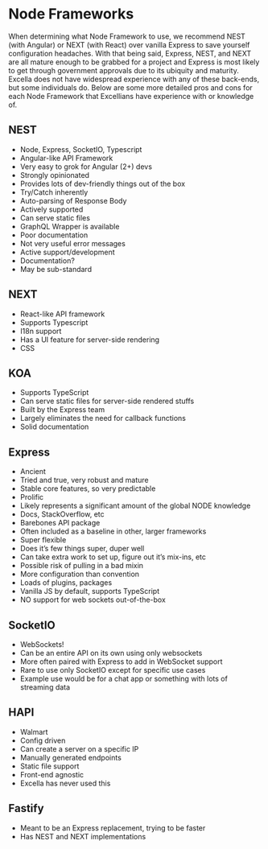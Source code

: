 # Node Frameworks

When determining what Node Framework to use, we recommend NEST (with Angular) or NEXT (with React) over vanilla Express to save yourself configuration headaches. With that being said, Express, NEST, and NEXT are all mature enough to be grabbed for a project and Express is most likely to get through government approvals due to its ubiquity and maturity. Excella does not have widespread experience with any of these back-ends, but some individuals do. Below are some more detailed pros and cons for each Node Framework that Excellians have experience with or knowledge of.

## NEST

-	Node, Express, SocketIO, Typescript
-	Angular-like API Framework
-	Very easy to grok for Angular (2+) devs
-	Strongly opinionated
-	Provides lots of dev-friendly things out of the box
-	Try/Catch inherently
-	Auto-parsing of Response Body
-	Actively supported
-	Can serve static files
-	GraphQL Wrapper is available
-	Poor documentation
-	Not very useful error messages
-	Active support/development
-	Documentation?
-	May be sub-standard

## NEXT

-	React-like API framework
-	Supports Typescript
-	I18n support
-	Has a UI feature for server-side rendering
-	CSS

## KOA

-	Supports TypeScript
-	Can serve static files for server-side rendered stuffs
-	Built by the Express team
-	Largely eliminates the need for callback functions
-	Solid documentation

## Express

-	Ancient
-	Tried and true, very robust and mature
-	Stable core features, so very predictable
-	Prolific
-	Likely represents a significant amount of the global NODE knowledge
-	Docs, StackOverflow, etc
-	Barebones API package
-	Often included as a baseline in other, larger frameworks
-	Super flexible
-	Does it’s few things super, duper well
-	Can take extra work to set up, figure out it’s mix-ins, etc
-	Possible risk of pulling in a bad mixin
-	More configuration than convention
-	Loads of plugins, packages
-	Vanilla JS by default, supports TypeScript
-	NO support for web sockets out-of-the-box

## SocketIO

-	WebSockets!
-	Can be an entire API on its own using only websockets
-	More often paired with Express to add in WebSocket support
-	Rare to use only SocketIO except for specific use cases
-	Example use would be for a chat app or something with lots of streaming data

## HAPI

-	Walmart
-	Config driven
-	Can create a server on a specific IP
-	Manually generated endpoints
-	Static file support
-	Front-end agnostic
-	Excella has never used this

## Fastify

-	Meant to be an Express replacement, trying to be faster
-	Has NEST and NEXT implementations
